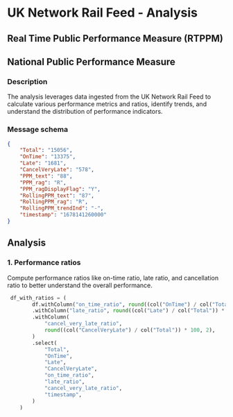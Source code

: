 # UK Network Rail Feed - Analysis 

## Real Time Public Performance Measure (RTPPM)

## National Public Performance Measure

### Description
The analysis leverages data ingested from the UK Network Rail Feed to calculate various performance metrics and ratios, identify trends, and understand the distribution of performance indicators. 


### Message schema
```json
{
    "Total": "15056",
    "OnTime": "13375",
    "Late": "1681",
    "CancelVeryLate": "578",
    "PPM_text": "88",
    "PPM_rag": "R",
    "PPM_ragDisplayFlag": "Y",
    "RollingPPM_text": "87",
    "RollingPPM_rag": "R",
    "RollingPPM_trendInd": "-",
    "timestamp": "1678141260000"
}
```

## Analysis
### 1. Performance ratios

Compute performance ratios like on-time ratio, late ratio, 
and cancellation ratio to better understand the overall performance.

```python
 df_with_ratios = (
        df.withColumn("on_time_ratio", round((col("OnTime") / col("Total")) * 100, 2))
        .withColumn("late_ratio", round((col("Late") / col("Total")) * 100, 2))
        .withColumn(
            "cancel_very_late_ratio",
            round((col("CancelVeryLate") / col("Total")) * 100, 2),
        )
        .select(
            "Total",
            "OnTime",
            "Late",
            "CancelVeryLate",
            "on_time_ratio",
            "late_ratio",
            "cancel_very_late_ratio",
            "timestamp",
        )
    )
```
